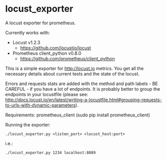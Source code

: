 # locust_exporter
A locust exporter for prometheus.

Currently works with:
- Locust v1.2.3
  - https://github.com/locustio/locust
- Prometheus client_python v0.8.0
  - https://github.com/prometheus/client_python

This is a simple exporter for http://locust.io metrics. You get all the necessary details about current tests and the state of the locust.

Errors and requests stats are added with the method and path labels - BE CAREFUL - if you have a lot of endpoints. It is probably better to group the endpoints in your locustfile (please see: http://docs.locust.io/en/latest/writing-a-locustfile.html#grouping-requests-to-urls-with-dynamic-parameters).

Requirements: prometheus_client (sudo pip install prometheus_client)

Running the exporter:

`./locust_exporter.py <listen_port> <locust_host:port>`

i.e.:

`./locust_exporter.py 1234 localhost:8089`

